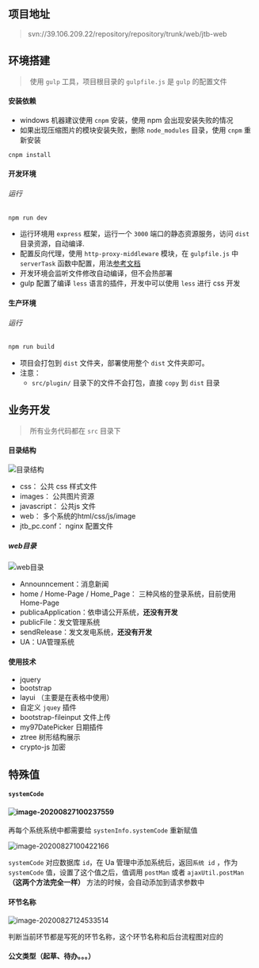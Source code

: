 ## 项目地址

> svn://39.106.209.22/repository/repository/trunk/web/jtb-web

## 环境搭建

> ​	使用 `gulp` 工具，项目根目录的 `gulpfile.js` 是 `gulp` 的配置文件

#### 安装依赖

- windows 机器建议使用 `cnpm` 安装，使用 npm 会出现安装失败的情况
- 如果出现压缩图片的模块安装失败，删除 `node_modules` 目录，使用 `cnpm` 重新安装

```bash
cnpm install 
```

#### 开发环境

###### 运行

```bash
npm run dev	
```

-  运行环境用 `express` 框架，运行一个 `3000` 端口的静态资源服务，访问 `dist` 目录资源，自动编译.
- 配置反向代理，使用 `http-proxy-middleware` 模块，在 `gulpfile.js` 中 `serverTask` 函数中配置，用法[参考文档](https://www.npmjs.com/package/http-proxy-middleware)
- 开发环境会监听文件修改自动编译，但不会热部署
- gulp 配置了编译 `less` 语言的插件，开发中可以使用 `less` 进行 css 开发

#### 生产环境

###### 运行

```bash
npm run build	
```

- 项目会打包到 `dist` 文件夹，部署使用整个 `dist` 文件夹即可。
- 注意：
    - `src/plugin/` 目录下的文件不会打包，直接 `copy` 到 `dist` 目录

## 业务开发

> ​	所有业务代码都在 `src` 目录下

#### 目录结构

![目录结构](https://raw.githubusercontent.com/wukang0718/mdImage/master/images/202008/25/105101-971246.png?token=AKCNZHYTQDOSVI2DIHMD6RS7IR6NE)

- css： 公共 css 样式文件
- images： 公共图片资源
- javascript： 公共js 文件
- web： 多个系统的html/css/js/image
- jtb_pc.conf： nginx 配置文件

##### web目录

![web目录](https://raw.githubusercontent.com/wukang0718/mdImage/master/images/202008/25/105410-985202.png?token=AKCNZH445NKHFMZRG4AXQPS7IR6Y6)

- Announncement：消息新闻
- home / Home-Page / Home_Page： 三种风格的登录系统，目前使用 Home-Page 
- publicaApplication：依申请公开系统，**还没有开发**
- publicFile：发文管理系统
- sendRelease：发文发电系统，**还没有开发**
- UA：UA管理系统

#### 使用技术

- jquery
- bootstrap
- layui （主要是在表格中使用）
- 自定义 `jquey`  插件
- bootstrap-fileinput 文件上传
- my97DatePicker 日期插件
- ztree 树形结构展示
- crypto-js 加密

## 特殊值

#### `systemCode`

#### ![image-20200827100237559](https://raw.githubusercontent.com/wukang0718/mdImage/master/images/202008/27/100238-861019.png?token=AKCNZHZ4BHKD5UP72SEVNQS7I4KIA)

再每个系统系统中都需要给 `systenInfo.systemCode` 重新赋值

![image-20200827100422166](https://raw.githubusercontent.com/wukang0718/mdImage/master/images/202008/27/100423-322863.png?token=AKCNZHZ77BNL7RHSSEGGKRC7I4KOS)

`systemCode` 对应数据库 `id`，在 Ua 管理中添加系统后，返回`系统 id` ，作为 `systemCode` 值，设置了这个值之后，值调用 `postMan` 或者 `ajaxUtil.postMan` **（这两个方法完全一样）** 方法的时候，会自动添加到请求参数中

#### 环节名称

![image-20200827124533514](https://raw.githubusercontent.com/wukang0718/mdImage/master/images/202008/27/124534-949860.png?token=AKCNZH4WBNRNX2WKSKBYG227I45K4)

判断当前环节都是写死的环节名称，这个环节名称和后台流程图对应的

#### 公文类型（起草、待办。。。）

